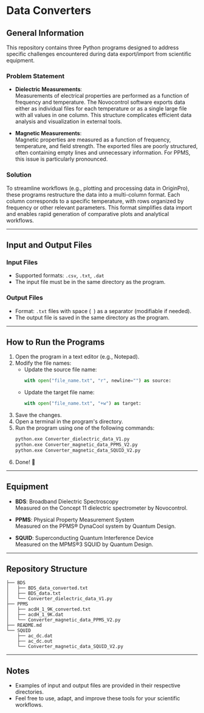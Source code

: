# Data Converters

## General Information

This repository contains three Python programs designed to address specific challenges encountered during data export/import from scientific equipment.

### Problem Statement

- **Dielectric Measurements**:  
  Measurements of electrical properties are performed as a function of frequency and temperature. The Novocontrol software exports data either as individual files for each temperature or as a single large file with all values in one column. This structure complicates efficient data analysis and visualization in external tools.

- **Magnetic Measurements**:  
  Magnetic properties are measured as a function of frequency, temperature, and field strength. The exported files are poorly structured, often containing empty lines and unnecessary information. For PPMS, this issue is particularly pronounced.

### Solution

To streamline workflows (e.g., plotting and processing data in OriginPro), these programs restructure the data into a multi-column format. Each column corresponds to a specific temperature, with rows organized by frequency or other relevant parameters. This format simplifies data import and enables rapid generation of comparative plots and analytical workflows.

---

## Input and Output Files

### Input Files

- Supported formats: `.csv`, `.txt`, `.dat`
- The input file must be in the same directory as the program.

### Output Files

- Format: `.txt` files with space (` `) as a separator (modifiable if needed).
- The output file is saved in the same directory as the program.

---

## How to Run the Programs

1. Open the program in a text editor (e.g., Notepad).
2. Modify the file names:
   - Update the source file name:
     ```python
     with open("file_name.txt", "r", newline="") as source:
     ```
   - Update the target file name:
     ```python
     with open("file_name.txt", "+w") as target:
     ```
3. Save the changes.
4. Open a terminal in the program's directory.
5. Run the program using one of the following commands:
   ```bash
   python.exe Converter_dielectric_data_V1.py
   python.exe Converter_magnetic_data_PPMS_V2.py
   python.exe Converter_magnetic_data_SQUID_V2.py
   ```
6. Done! 🎉

---

## Equipment

- **BDS**: Broadband Dielectric Spectroscopy  
  Measured on the Concept 11 dielectric spectrometer by Novocontrol.

- **PPMS**: Physical Property Measurement System  
  Measured on the PPMS® DynaCool system by Quantum Design.

- **SQUID**: Superconducting Quantum Interference Device  
  Measured on the MPMS®3 SQUID by Quantum Design.

---

## Repository Structure

```
├── BDS
│   ├── BDS_data_converted.txt
│   ├── BDS_data.txt
│   └── Converter_dielectric_data_V1.py
├── PPMS
│   ├── acdH_1_9K_converted.txt
│   ├── acdH_1_9K.dat
│   └── Converter_magnetic_data_PPMS_V2.py
├── README.md
└── SQUID
    ├── ac_dc.dat
    ├── ac_dc.out
    └── Converter_magnetic_data_SQUID_V2.py
```

---

## Notes

- Examples of input and output files are provided in their respective directories.
- Feel free to use, adapt, and improve these tools for your scientific workflows.
